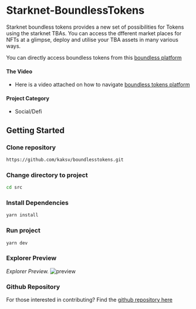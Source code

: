 # Starknet-BoundlessTokens
Starknet boundless tokens provides a new set of possibilities for Tokens using the starknet TBAs. You can access the dfferent market places for NFTs at a glimpse, deploy and utilise your TBA assets in many various ways.

You can directly access boundless tokens from this [boundless platform](https://boundlesstokens-36s1.vercel.app/)

#### The Video
- Here is a video attached on how to navigate [boundless tokens platform](https://drive.google.com/file/d/1vw00b8R8kBSxmDLKXWmeZq13u3oq0SPW/view?usp=sharing)

#### Project Category
- Social/Defi

## Getting Started

### Clone repository
```bash
https://github.com/kaksv/boundlesstokens.git
```

### Change directory to project
```bash
cd src
```

### Install Dependencies
```bash
yarn install
```



### Run project
```bash
yarn dev
```

### Explorer Preview
*Explorer Preview.*
![preview](https://github.com/user-attachments/assets/7cd16c38-854f-4a65-af06-fc016583cb69)


### Github Repository
For those interested in contributing? Find the  [github repository here](https://github.com/kaksv/boundlesstokens/)

